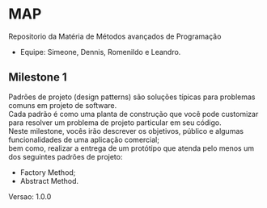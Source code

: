 # MAP
Repositorio da Matéria de Métodos avançados de Programação   
- Equipe: Simeone, Dennis, Romenildo e Leandro.

## Milestone 1   

Padrões de projeto (design patterns) são soluções típicas para problemas comuns em projeto de software.   
Cada padrão é como uma planta de construção que você pode customizar para resolver um problema de projeto particular em seu código.    
Neste milestone, vocês irão descrever os objetivos, público e algumas funcionalidades de uma aplicação comercial;    
bem como, realizar a entrega de um protótipo que atenda pelo menos um dos seguintes padrões de projeto: 
- Factory Method;
- Abstract Method.

Versao: 1.0.0
